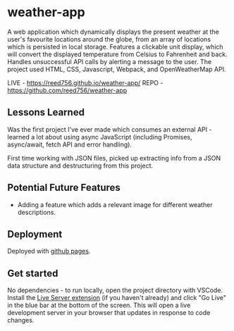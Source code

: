 # weather-app

A web application which dynamically displays the present weather at the user's favourite locations around the globe, from an array of locations which is persisted in local storage. Features a clickable unit display, which will convert the displayed temperature from Celsius to Fahrenheit and back. Handles unsuccessful API calls by alerting a message to the user.
The project used HTML, CSS, Javascript, Webpack, and OpenWeatherMap API.

LIVE - https://reed756.github.io/weather-app/
REPO - https://github.com/reed756/weather-app

## Lessons Learned

Was the first project I've ever made which consumes an external API - learned a lot about using async JavaScript (including Promises, async/await, fetch API and error handling).

First time working with JSON files, picked up extracting info from a JSON data structure and destructuring from this project.

## Potential Future Features

- Adding a feature which adds a relevant image for different weather descriptions.

## Deployment

Deployed with [github pages](https://pages.github.com/).

## Get started

No dependencies - to run locally, open the project directory with VSCode. Install the [Live Server extension](https://marketplace.visualstudio.com/items?itemName=ritwickdey.LiveServer) (if you haven't already) and click "Go Live" in the blue bar at the bottom of the screen. This will open a live development server in your browser that updates in response to code changes.